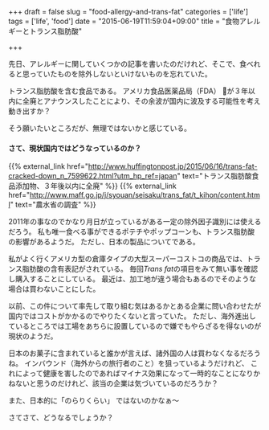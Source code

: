 +++
draft = false
slug = "food-allergy-and-trans-fat"
categories = ['life']
tags = ['life', 'food']
date = "2015-06-19T11:59:04+09:00"
title = "食物アレルギーとトランス脂肪酸"

+++

先日、アレルギーに関していくつかの記事を書いたのだけれど、そこで、食べれると思っていたものを除外しないといけないものを忘れていた。

トランス脂肪酸を含む食品である。
アメリカ食品医薬品局（FDA） が３年以内に全廃とアナウンスしたことにより、その余波が国内に波及する可能性を考え動き出すか？

そう願いたいところだが、無理ではないかと感じている。

<!--more-->

#### さて、現状国内ではどうなっているのか？
{{% external_link href="http://www.huffingtonpost.jp/2015/06/16/trans-fat-cracked-down_n_7599622.html?utm_hp_ref=japan" text="トランス脂肪酸食品添加物、３年後以内に全廃" %}}
{{% external_link href="http://www.maff.go.jp/j/syouan/seisaku/trans_fat/t_kihon/content.html" text="農水省の調査" %}}

2011年の事なのでかなり月日が立っているがある一定の除外因子識別には使えるだろう。
私も唯一食べる事ができるポテチやポップコーンも、トランス脂肪酸の影響があるようだ。
ただし、日本の製品についてである。

私がよく行くアメリカ型の倉庫タイプの大型スーパーコストコの商品では、トランス脂肪酸の含有表記がされている。
毎回*Trans fat*の項目をみて無い事を確認し購入することにしている。
最近は、加工地が違う場合もあるのでそのような場合は買わないことにした。

以前、この件について率先して取り組む気はあるかとある企業に問い合わせたが国内ではコストがかかるのでやりたくないと言っていた。
ただし、海外進出しているところでは工場をあちらに設置しているので嫌でもやらざるを得ないのが現状のようだ。

日本のお菓子に含まれていると誰かが言えば、諸外国の人は買わなくなるだろうね。
インバウンド（海外からの旅行者のこと）を狙っているようだけれど、 これによって健康を害したのであればマイナス効果になって一時的なことになりかねないと思うのだけれど、該当の企業は気づいているのだろうか？

また、日本的に「のらりくらい」 ではないのかなぁ〜

さてさて、どうなるでしょうか？
